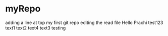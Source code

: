 # myRepo
adding a line at top
my first git repo
editing the read file
Hello Prachi
test123
text1
text2
text4
text3
testing 
